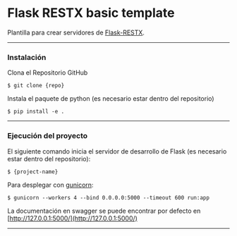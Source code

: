 # Flask RESTX basic template

Plantilla para crear servidores de [Flask-RESTX](https://flask-restx.readthedocs.io/en/latest/).

---

### Instalación

Clona el Repositorio GitHub

    $ git clone {repo}
    
Instala el paquete de python (es necesario estar dentro del repositorio)

    $ pip install -e .
    
---

### Ejecución del proyecto

El siguiente comando inicia el servidor de desarrollo de Flask (es necesario estar dentro del repositorio):

    $ {project-name}
    
Para desplegar con [gunicorn](https://gunicorn.org/):

    $ gunicorn --workers 4 --bind 0.0.0.0:5000 --timeout 600 run:app

La documentación en swagger se puede encontrar por defecto en [http://127.0.0.1:5000/](http://127.0.0.1:5000/)

---
